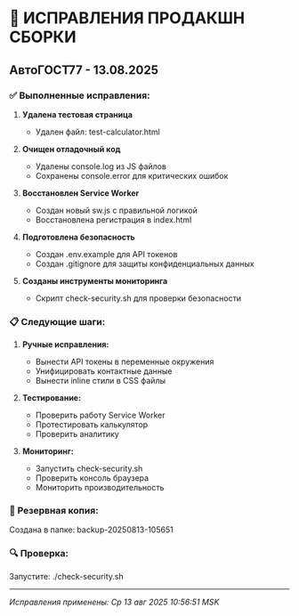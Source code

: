 # 🔧 ИСПРАВЛЕНИЯ ПРОДАКШН СБОРКИ
## АвтоГОСТ77 - 13.08.2025

### ✅ Выполненные исправления:

1. **Удалена тестовая страница**
   - Удален файл: test-calculator.html

2. **Очищен отладочный код**
   - Удалены console.log из JS файлов
   - Сохранены console.error для критических ошибок

3. **Восстановлен Service Worker**
   - Создан новый sw.js с правильной логикой
   - Восстановлена регистрация в index.html

4. **Подготовлена безопасность**
   - Создан .env.example для API токенов
   - Создан .gitignore для защиты конфиденциальных данных

5. **Созданы инструменты мониторинга**
   - Скрипт check-security.sh для проверки безопасности

### 📋 Следующие шаги:

1. **Ручные исправления:**
   - Вынести API токены в переменные окружения
   - Унифицировать контактные данные
   - Вынести inline стили в CSS файлы

2. **Тестирование:**
   - Проверить работу Service Worker
   - Протестировать калькулятор
   - Проверить аналитику

3. **Мониторинг:**
   - Запустить check-security.sh
   - Проверить консоль браузера
   - Мониторить производительность

### 📁 Резервная копия:
Создана в папке: backup-20250813-105651

### 🔍 Проверка:
Запустите: ./check-security.sh

---
*Исправления применены: Ср 13 авг 2025 10:56:51 MSK*
